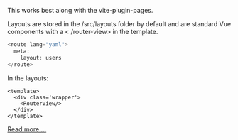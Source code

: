 This works best along with the vite-plugin-pages.

Layouts are stored in the /src/layouts folder by default and are standard Vue components with a <router-view><
/router-view> in the template.

```javascript
<route lang="yaml">
  meta:
    layout: users
</route>
```


In the layouts:

```vue
<template>
  <div class='wrapper'>
    <RouterView/>
  </div>
</template>
```

[Read more ...](https://github.com/JohnCampionJr/vite-plugin-vue-layouts)
